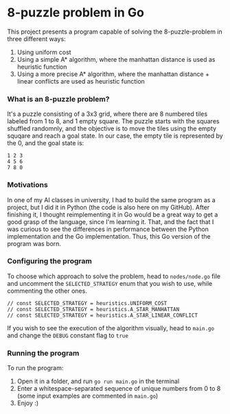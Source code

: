 ﻿# 8-puzzle problem in Go
This project presents a program capable of solving the 8-puzzle-problem in three different ways:
1) Using uniform cost
2) Using a simple A* algorithm, where the manhattan distance is used as heuristic function
3) Using a more precise A* algorithm, where the manhattan distance + linear conflicts are used as heuristic function

### What is an 8-puzzle problem?
It's a puzzle consisting of a 3x3 grid, where there are 8 numbered tiles labeled from 1 to 8, and 1 empty square.
The puzzle starts with the squares shuffled randomnly, and the objective is to move the tiles using the empty squqare and reach a goal state.
In our case, the empty tile is represented by the 0, and the goal state is:
```
1 2 3
4 5 6
7 8 0
```

### Motivations
In one of my AI classes in university, I had to build the same program as a project, but I did it in Python (the code is also here on my GitHub). After finishing it, I thought reimplementing it in Go would be a great way to get a good grasp of the language, since I'm learning it. That, and the fact that I was curious to see the differences in performance between the Python implementation and the Go implementation. Thus, this Go version of the program was born.

### Configuring the program
To choose which approach to solve the problem, head to `nodes/node.go` file and uncomment the `SELECTED_STRATEGY` enum that you wish to use, while commenting the other ones.
```
// const SELECTED_STRATEGY = heuristics.UNIFORM_COST
// const SELECTED_STRATEGY = heuristics.A_STAR_MANHATTAN
// const SELECTED_STRATEGY = heuristics.A_STAR_LINEAR_CONFLICT
```

If you wish to see the execution of the algorithm visually, head to `main.go` and change the `DEBUG` constant flag to `true`

### Running the program
To run the program:
1) Open it in a folder, and run `go run main.go` in the terminal
2) Enter a whitespace-separated sequence of unique numbers from 0 to 8 (some input examples are commented in `main.go`)
3) Enjoy :)
